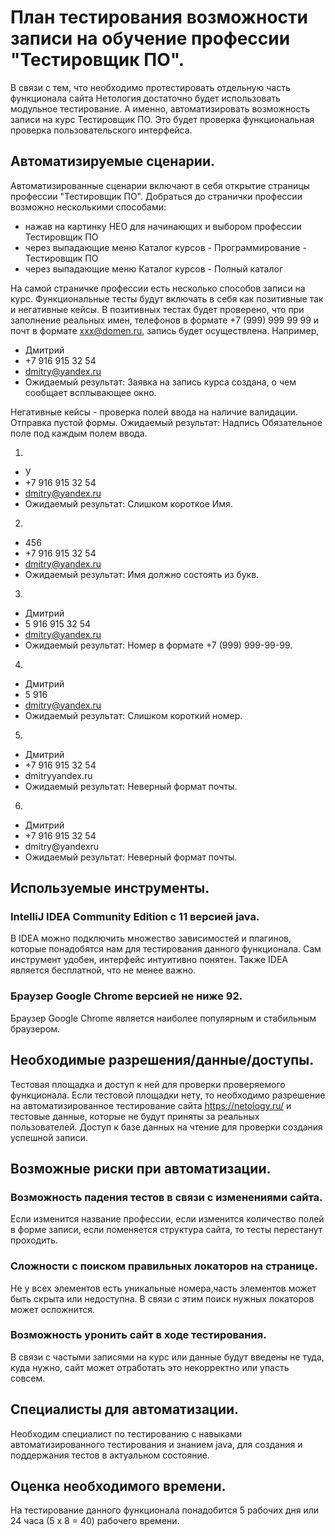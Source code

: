 # План тестирования возможности записи на обучение профессии "Тестировщик ПО".

В связи с тем, что необходимо протестировать отдельную часть функционала сайта Нетология достаточно будет использовать модульное тестирование. А именно, автоматизировать возможность записи на курс Тестировщик ПО. Это будет проверка функциональная проверка пользовательского интерфейса.

## Автоматизируемые сценарии.

Автоматизированные сценарии включают в себя открытие страницы профессии "Тестировщик ПО". Добраться до странички профессии возможно несколькими способами:
* нажав на картинку НЕО для начинающих и выбором профессии Тестировщик ПО
* через выпадающие меню Каталог курсов - Программирование - Тестировщик ПО
* через выпадающие меню Каталог курсов - Полный каталог

На самой страничке профессии есть несколько способов записи на курс.
Функциональные тесты будут включать в себя как позитивные так и негативные кейсы.
В позитивных тестах будет проверено, что при заполнение реальных имен, телефонов в формате +7 (999) 999 99 99 и почт в формате xxx@domen.ru, запись будет осуществлена.
Например, 
* Дмитрий
* +7 916 915 32 54
* dmitry@yandex.ru
* Ожидаемый результат: Заявка на запись курса создана, о чем сообщает всплывающее окно.

Негативные кейсы - проверка полей ввода на наличие валидации.
Отправка пустой формы. 
Ожидаемый результат: Надпись Обязательное поле под каждым полем ввода.

1.
* У
* +7 916 915 32 54
* dmitry@yandex.ru
* Ожидаемый результат: Слишком короткое Имя.
2.
* 456
* +7 916 915 32 54
* dmitry@yandex.ru
* Ожидаемый результат: Имя должно состоять из букв.
3.
* Дмитрий
* 5 916 915 32 54
* dmitry@yandex.ru
* Ожидаемый результат: Номер в формате +7 (999) 999-99-99.
4.
* Дмитрий
* 5 916
* dmitry@yandex.ru
* Ожидаемый результат: Слишком короткий номер.
5.
* Дмитрий
* +7 916 915 32 54
* dmitryyandex.ru
* Ожидаемый результат: Неверный формат почты.
6.
* Дмитрий
* +7 916 915 32 54
* dmitry@yandexru
* Ожидаемый результат: Неверный формат почты.


## Используемые инструменты.
### IntelliJ IDEA Community Edition с 11 версией java.
В IDEA можно подключить множество зависимостей и плагинов, которые понадобятся нам для тестирования данного функционала. Сам инструмент удобен, интерфейс интуитивно понятен. Также IDEA является бесплатной, что не менее важно.
### Браузер Google Chrome версией не ниже 92.
Браузер Google Chrome является наиболее популярным и стабильным браузером.

## Необходимые разрешения/данные/доступы.
Тестовая площадка и доступ к ней для проверки проверяемого функционала. 
Если тестовой площадки нету, то необходимо разрешение на автоматизированное тестирование сайта https://netology.ru/ и тестовые данные, которые не будут приняты за реальных пользователей.
Доступ к базе данных на чтение для проверки создания успешной записи.

## Возможные риски при автоматизации.
### Возможность падения тестов в связи с изменениями сайта.
Если изменится название профессии, если изменится количество полей в форме записи, если поменяется структура сайта, то тесты перестанут проходить.
### Сложности с поиском правильных локаторов на странице.
Не у всех элементов есть уникальные номера,часть элементов может быть скрыта или недоступна. В связи с этим поиск нужных локаторов может осложнится.
### Возможность уронить сайт в ходе тестирования.
В связи с частыми записями на курс или данные будут введены не туда, куда нужно, сайт может отработать это некорректно или упасть совсем.

## Специалисты для автоматизации.
Необходим специалист по тестированию с навыками автоматизированного тестирования и знанием java, для создания и поддержания тестов в актуальном состояние.

## Оценка необходимого времени.
На тестирование данного функционала понадобится 5 рабочих дня или 24 часа (5 х 8 = 40) рабочего времени.


